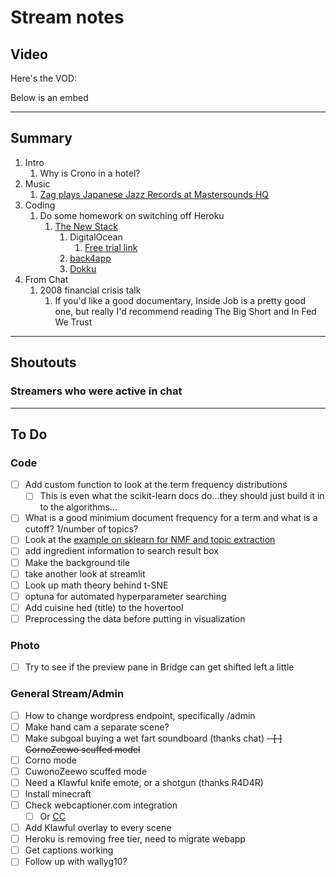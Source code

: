# Stream notes

## Video

Here's the VOD:

Below is an embed

---

## Summary

1. Intro
   1. Why is Crono in a hotel?
2. Music
   1. [Zag plays Japanese Jazz Records at Mastersounds HQ](https://youtu.be/Cw3LTAXnFe8)
3. Coding
   1. Do some homework on switching off Heroku
      1. [The New Stack](https://thenewstack.io/where-can-heroku-free-tier-users-go/)
         1. DigitalOcean
            1. [Free trial link](https://try.digitalocean.com/freetrialoffer/)
         2. [back4app](https://www.back4app.com/pricing)
         3. [Dokku](https://dokku.com/)
4. From Chat
   1. 2008 financial crisis talk
      1. If you'd like a good documentary, Inside Job is a pretty good one, but really I'd recommend reading The Big Short and In Fed We Trust

---

## Shoutouts

### Streamers who were active in chat

---

## To Do

### Code

- [ ] Add custom function to look at the term frequency distributions
  - [ ] This is even what the scikit-learn docs do...they should just build it in to the algorithms...
- [ ] What is a good minimium document frequency for a term and what is a cutoff? 1/number of topics?
- [ ] Look at the [example on sklearn for NMF and topic extraction](https://scikit-learn.org/stable/auto_examples/applications/plot_topics_extraction_with_nmf_lda.html#sphx-glr-auto-examples-applications-plot-topics-extraction-with-nmf-lda-py)
- [ ] add ingredient information to search result box
- [ ] Make the background tile
- [ ] take another look at streamlit
- [ ] Look up math theory behind t-SNE
- [ ] optuna for automated hyperparameter searching
- [ ] Add cuisine hed (title) to the hovertool
- [ ] Preprocessing the data before putting in visualization

### Photo

- [ ] Try to see if the preview pane in Bridge can get shifted left a little

### General Stream/Admin

- [ ] How to change wordpress endpoint, specifically /admin
- [ ] Make hand cam a separate scene?
- [ ] Make subgoal buying a wet fart soundboard (thanks chat)
~~- [ ] CornoZeewo scuffed model~~
- [ ] Corno mode
- [ ] CuwonoZeewo scuffed mode
- [ ] Need a Klawful knife emote, or a shotgun (thanks R4D4R)
- [ ] Install minecraft
- [ ] Check webcaptioner.com integration
  - [ ] Or [CC](https://github.com/openai/whisper)
- [ ] Add Klawful overlay to every scene
- [ ] Heroku is removing free tier, need to migrate webapp
- [ ] Get captions working
- [ ] Follow up with wallyg10?
